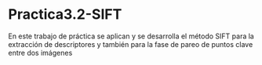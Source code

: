 # Practica3.2-SIFT
En este trabajo de práctica se aplican y se desarrolla el método SIFT para la extracción de descriptores y también para la fase de pareo de puntos clave entre dos imágenes
